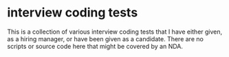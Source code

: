 # interview coding tests

This is a collection of various interview coding tests that I have either given, as a hiring manager, or have been given as a candidate.
There are no scripts or source code here that might be covered by an NDA.
